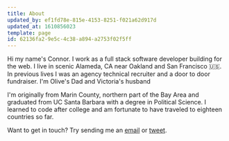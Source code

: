 ```yaml
---
title: About
updated_by: ef1fd78e-815e-4153-8251-f021a62d917d
updated_at: 1610856023
template: page
id: 62136fa2-9e5c-4c38-a894-a2753f02f5ff
---
```

Hi my name's Connor. I work as a full stack software developer building for the web. I live in scenic Alameda, CA near Oakland and San Francisco 🇺🇸. In previous lives I was an agency technical recruiter and a door to door fundraiser. I'm Olive's Dad and Victoria's husband

I'm originally from Marin County, northern part of the Bay Area and graduated from UC Santa Barbara with a degree in Political Science. I learned to code after college and am fortunate to have traveled to eighteen countries so far.

Want to get in touch? Try sending me an [email](mailto:connorleech@gmail.com) or [tweet](https://twitter.com/connor11528).